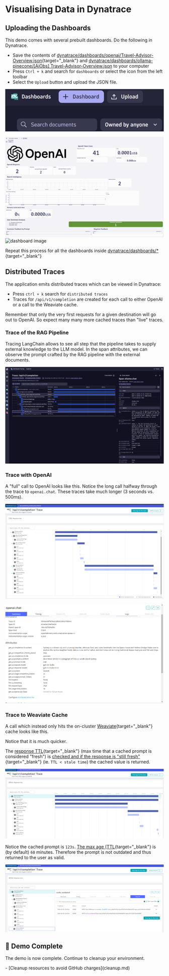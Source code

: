 # Visualising Data in Dynatrace

## Uploading the Dashboards
This demo comes with several prebuilt dashboards. Do the following in Dynatrace.

- Save the contents of [dynatrace/dashboards/openai/Travel-Advisor-Overview.json](https://github.com/dynatrace-perfclinics/obslab-llm-observability/blob/main/dynatrace/dashboards/openai/Travel-Advisor-Overview.json){target="_blank"}
and [dynatrace/dashboards/ollama-pinecone/[AiObs] Travel-Advisor-Overview.json](https://github.com/Dynatrace/obslab-llm-observability/blob/ollama-pinecone/dynatrace/dashboards/ollama-pinecone/%5BAiObs%5D%20Travel-Advisor-Overview.json) to your computer
- Press  `Ctrl + k` and search for `dashboards` or select the icon from the left toolbar
- Select the `Upload` button and upload the JSON file.

![upload button](images/dashboard-upload.png)

![dashboard image](images/dashboard.png)
![dashboard image](https://dt-cdn.net/images/ollama-pinecone-dashboard-1713-fa38ba7a33.png)

Repeat this process for all the dashboards inside [dynatrace/dashboards/*](https://github.com/dynatrace-perfclinics/obslab-llm-observability/blob/main/dynatrace/dashboards){target="_blank"}

## Distributed Traces

The application emits distributed traces which can be viewed in Dynatrace:

* Press `ctrl + k` search for `distributed traces`
* Traces for `/api/v1/completion` are created for each call to either OpenAI or a call to the Weaviate cache.

Remember that only the very first requests for a given destination will go out to OpenAI. So expect many many more cached traces than "live" traces.

### Trace of the RAG Pipeline

Tracing LangChain allows to see all step that the pipeline takes to supply external knowledge to the LLM model.
In the span attributes, we can observe the prompt crafted by the RAG pipeline with the external documents.

![distributed trace RAG](images/trace-rag.png)

### Trace with OpenAI

A "full" call to OpenAI looks like this. Notice the long call halfway through the trace to `openai.chat`. These traces take much longer (3 seconds vs. 500ms).

![distributed trace calling OpenAI](images/distributed-trace-with-openai.png)

![distributed trace metadata](images/distributed-trace-openai-metadata.png)

### Trace to Weaviate Cache

A call which instead only hits the on-cluster [Weaviate](https://github.com/weaviate/weaviate){target="_blank"} cache looks like this.

Notice that it is much quicker.

The [response TTL](https://github.com/dynatrace-perfclinics/obslab-llm-observability/blob/905b38cf85adaafd87f83ff1f40c640206abdb82/app.py#L29){target="_blank"} (max time that a cached prompt is considered "fresh") is [checked and if the response is "still fresh"](https://github.com/dynatrace-perfclinics/obslab-llm-observability/blob/905b38cf85adaafd87f83ff1f40c640206abdb82/app.py#L119){target="_blank"} (ie. `TTL < stale time`) the cached value is returned.

![distributed trace returning from Weaviate](images/distributed-trace-weaviate.png)

Notice the cached prompt is `123s`. [The max age (TTL](https://github.com/dynatrace-perfclinics/obslab-llm-observability/blob/905b38cf85adaafd87f83ff1f40c640206abdb82/app.py#L29){target="_blank"} is (by default) `60` minutes. Therefore the prompt is not outdated and thus returned to the user as valid.

![cached request not stale](images/cached-request-not-stale.png)

## 🎉 Demo Complete

The demo is now complete. Continue to cleanup your environment.

<div class="grid cards" markdown>
- [Cleanup resources to avoid GitHub charges](cleanup.md)
</div>



